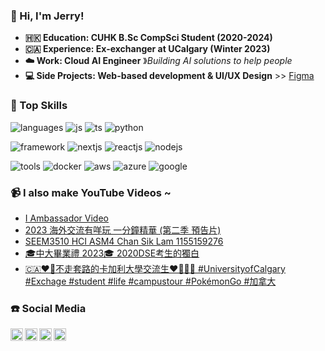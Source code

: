 ### 🍁 Hi, I'm Jerry!

- **🇭🇰 Education: CUHK B.Sc CompSci Student (2020-2024)**
- **🇨🇦 Experience: Ex-exchanger at UCalgary (Winter 2023)**
- **☁️ Work: Cloud AI Engineer** &#12299;_Building AI solutions to help people_
- **💻 Side Projects: Web-based development & UI/UX Design** >> <a href="https://www.figma.com/@chansiklam_hi" target="_blank" rel="noopener noreferrer">Figma</a>

### 🌟 Top Skills

![languages](https://img.shields.io/static/v1?label=&message=Programming%20Languages:&color=111&style=flat-square)
![js](https://img.shields.io/static/v1?logo=javascript&label=&message=javascript&color=36465D&logoColor=AAA&style=flat-square)
![ts](https://img.shields.io/static/v1?logo=typescript&label=&message=typescript&color=36465D&logoColor=AAA&style=flat-square)
![python](https://img.shields.io/static/v1?logo=python&label=&message=python&color=36465D&logoColor=AAA&style=flat-square&link=)
&nbsp;

![framework](https://img.shields.io/static/v1?label=&message=Framework:&color=111&style=flat-square)
![nextjs](https://img.shields.io/static/v1?logo=nextdotjs&label=&message=Next.js&color=36465D&logoColor=AAA&style=flat-square)
![reactjs](https://img.shields.io/static/v1?logo=react&label=&message=React.js&color=36465D&logoColor=AAA&style=flat-square)
![nodejs](https://img.shields.io/static/v1?logo=nodedotjs&label=&message=Node.js&color=36465D&logoColor=AAA&style=flat-square)

![tools](https://img.shields.io/static/v1?label=&message=Tools:&color=111&style=flat-square)
![docker](https://img.shields.io/static/v1?logo=docker&label=&message=docker&color=36465D&logoColor=AAA&style=flat-square)
![aws](https://img.shields.io/static/v1?logo=amazonaws&label=&message=AWS&color=36465D&logoColor=AAA&style=flat-square)
![azure](https://img.shields.io/static/v1?logo=microsoftazure&label=&message=Azure&color=36465D&logoColor=AAA&style=flat-square)
![google](https://img.shields.io/static/v1?logo=googlecloud&label=&message=GCP&color=36465D&logoColor=AAA&style=flat-square)
  
### 📹 I also make YouTube Videos ~

<!-- YOUTUBE:START -->
- [I Ambassador Video](https://www.youtube.com/watch?v=_wdwzU5QkBc)
- [2023 海外交流有咩玩 一分鐘精華 &lpar;第二季 預告片&rpar;](https://www.youtube.com/watch?v=tuAM1p_Y1Ok)
- [SEEM3510 HCI ASM4 Chan Sik Lam 1155159276](https://www.youtube.com/watch?v=YdKaeT7hV70)
- [🎓中大畢業禮 2023🎓 2020DSE考生的獨白](https://www.youtube.com/watch?v=1cXGKkuAerM)
- [🇨🇦❤️‍🔥不走套路的卡加利大學交流生❤️‍🔥🇨🇦 #UniversityofCalgary #Exchage #student #life #campustour #PokémonGo #加拿大](https://www.youtube.com/watch?v=fcf9pkJfDRg)
<!-- YOUTUBE:END -->

### ☎️ Social Media

<a href="https://linkedin.com/in/chansiklam">
  <img align="left" alt="Jerry's LinkedIn" width="20px" src="https://simpleicons.now.sh/linkedin/495f7e" />
</a>
<a href="https://www.youtube.com/@chansiklam_hi">
  <img align="left" alt="Jerry's Instagram" width="20px" src="https://simpleicons.now.sh/instagram/495f7e" />
</a>
<a href="https://www.youtube.com/@chansiklam_hi">
  <img align="left" alt="Jerry's Youtube" width="20px" src="https://simpleicons.now.sh/youtube/495f7e" />
</a>
<a href="mailto:jerrychan2206@gmail.com">
  <img align="left" alt="Jerry's Email" width="20px" src="https://simpleicons.now.sh/gmail/495f7e" />
</a>
